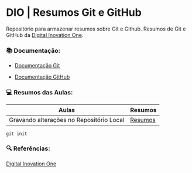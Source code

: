 

# DIO | Resumos Git e GitHub

Repositório para armazenar resumos sobre Git e Github. Resumos de Git e GitHub da [Digital Inovation One](https://www.dio.me/en).

### 📚 Documentação:

- [Documentação Git](https://git-scm.com/docs/git/pt_BR) 

- [Documentação GitHub](https://docs.github.com/pt)

### 💻 Resumos das Aulas:

| Aulas | Resumos |
|-------|---------|
|Gravando alterações no Repositório Local | [Resumos]()

```
git init 
```

### 🔍 Referências:
[Digital Inovation One]()

